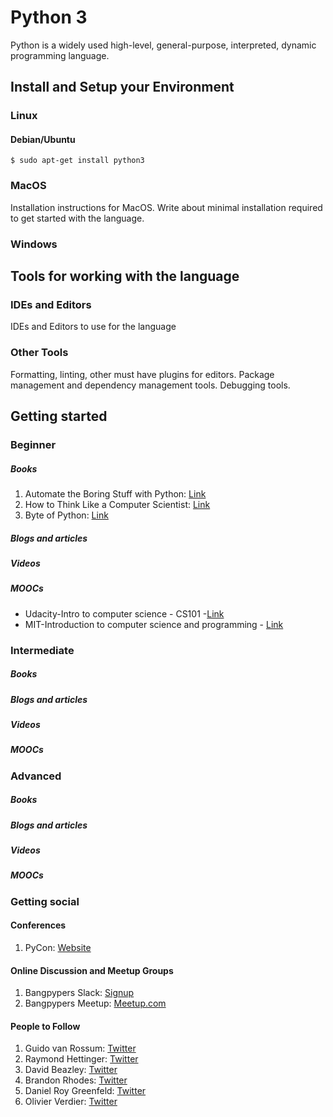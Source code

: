 # Python 3

Python is a widely used high-level, general-purpose, interpreted, dynamic programming language.

## Install and Setup your Environment

### Linux

#### Debian/Ubuntu

```shell
$ sudo apt-get install python3
```


### MacOS

Installation instructions for MacOS. Write about minimal installation required to get started with the language.

### Windows

## Tools for working with the language

### IDEs and Editors

IDEs and Editors to use for the language 

### Other Tools

Formatting, linting, other must have plugins for editors. Package management and dependency management tools. Debugging tools.

## Getting started

### Beginner

##### Books

1. Automate the Boring Stuff with Python: [Link](https://automatetheboringstuff.com/)
2. How to Think Like a Computer Scientist: [Link](http://interactivepython.org/runestone/static/thinkcspy/index.html)
3. Byte of Python: [Link](https://python.swaroopch.com/)

##### Blogs and articles

##### Videos

##### MOOCs

* Udacity-Intro to computer science - CS101 -[Link](https://www.udacity.com/course/intro-to-computer-science--cs101)
* MIT-Introduction to computer science and programming - [Link](https://ocw.mit.edu/courses/electrical-engineering-and-computer-science/6-00-introduction-to-computer-science-and-programming-fall-2008/)

### Intermediate

##### Books

##### Blogs and articles

##### Videos

##### MOOCs

### Advanced

##### Books

##### Blogs and articles

##### Videos

##### MOOCs

### Getting social


#### Conferences

1. PyCon: [Website](https://in.pycon.org/)

#### Online Discussion and Meetup Groups

1. Bangpypers Slack: [Signup](http://bangpypers.herokuapp.com/)
2. Bangpypers Meetup: [Meetup.com](http://www.meetup.com/BangPypers/)


#### People to Follow

1. Guido van Rossum: [Twitter](https://twitter.com/gvanrossum)
2. Raymond Hettinger: [Twitter](https://twitter.com/raymondh)
3. David Beazley: [Twitter](https://twitter.com/dabeaz)
4. Brandon Rhodes: [Twitter](https://twitter.com/brandon_rhodes)
5. Daniel Roy Greenfeld: [Twitter](https://twitter.com/pydanny)
6. Olivier Verdier: [Twitter](https://twitter.com/OlivierVerdier)
